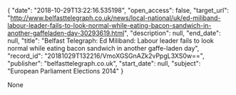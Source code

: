 {
  "date": "2018-10-29T13:22:16.535198", 
  "open_access": false, 
  "target_url": "http://www.belfasttelegraph.co.uk/news/local-national/uk/ed-miliband-labour-leader-fails-to-look-normal-while-eating-bacon-sandwich-in-another-gaffeladen-day-30293619.html", 
  "description": null, 
  "end_date": null, 
  "title": "Belfast Telegraph: Ed Miliband: Labour leader fails to look normal while eating bacon sandwich in another gaffe-laden day", 
  "record_id": "20181029T132216/VmoXGSGnAZk2vPpgL3XS0w==", 
  "publisher": "belfasttelegraph.co.uk", 
  "start_date": null, 
  "subject": "European Parliament Elections 2014"
}

None